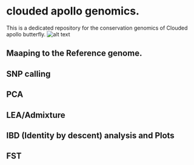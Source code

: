 # clouded apollo genomics. 
This is a dedicated repository for the conservation genomics of Clouded apollo butterfly. 
![alt text](https://upload.wikimedia.org/wikipedia/commons/thumb/1/10/Parnassius_mnemosyne_MHNT_CUT_2013_3_5_Le_Mont_Dore_Male_dos.jpg/1920px-Parnassius_mnemosyne_MHNT_CUT_2013_3_5_Le_Mont_Dore_Male_dos.jpg "Logo Title Text 1")
## Maaping to the Reference genome. 

## SNP calling

## PCA

## LEA/Admixture

## IBD (Identity by descent) analysis and Plots

## FST


